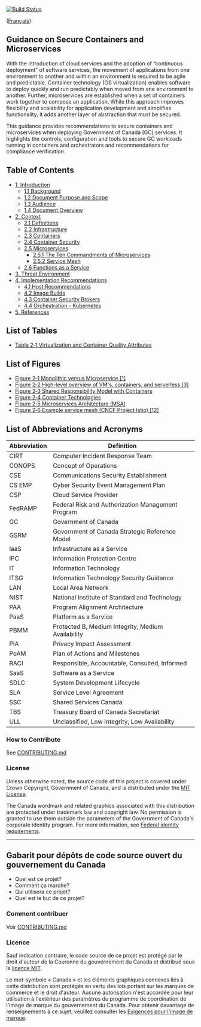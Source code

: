 [![Build Status](https://travis-ci.org/canada-ca/template-gabarit.svg?branch=master)](https://travis-ci.org/canada-ca/template-gabarit)

([Français](#gabarit-pour-dépôts-de-code-source-ouvert-du-gouvernement-du-canada))

## Guidance on Secure Containers and Microservices

With the introduction of cloud services and the adoption of “continuous deployment” of software services, the movement of applications from one environment to another and within an environment is required to be agile and predictable. Container technology (OS virtualization) enables software to deploy quickly and run predictably when moved from one environment to another. Further, microservices are established when a set of containers work together to compose an application. While this approach improves flexibility and scalability for application development and simplifies functionality, it adds another layer of abstraction that must be secured.

This guidance provides recommendations to secure containers and microservices when deploying Government of Canada (GC) services. It highlights the controls, configuration and tools to secure GC workloads running in containers and orchestrators and recommendations for compliance verification.


## Table of Contents

-   [1. Introduction](en/1_introduction.md)
    -   [1.1 Background](en/1_introduction.md/#11-background)
    -   [1.2 Document Purpose and Scope](en/1_introduction.md/#12-document-purpose-and-scope)
    -   [1.3 Audience](en/1_introduction.md/#13-audience)
    -   [1.4 Document Overview](en/1_introduction.md/#14-document-overview)
-   [2. Context](en/2_context.md/#2-context)
    -   [2.1 Definitions](en/2_context.md/#21-definitions)
    -   [2.2 Infrastructure](en/2_context.md/#22-infrastructure)
    -   [2.3 Containers](en/2_context.md/#23-containers)
    -   [2.4 Container Security](en/2_context.md/#24-container-security)
    -   [2.5 Microservices](en/2_context.md/#25-microservices)
        -   [2.5.1 The Ten Commandments of Microservices](en/2_context.md/#251-the-ten-commandments-of-microservices)
        -   [2.5.2 Service Mesh](en/2_context.md/#252-service-mesh)
    -   [2.6 Functions as a Service ](en/2_context.md/#26-functions-as-a-service)
-   [3. Threat Environment](en/3_threat-environment.md)
-   [4. Implementation Recommendations](en/4_implementation-recommendations.md)
    -   [4.1 Host Recommendations ](en/4_implementation-recommendations.md/#41-host-recommendations)
    -   [4.2 Image Builds](en/4_implementation-recommendations.md/#42-image-builds)
    -   [4.3 Container Security Brokers](en/4_implementation-recommendations.md/#43-container-security-brokers)
    -   [4.4 Orchestration - Kubernetes](en/4_implementation-recommendations.md/#44-orchestration---kubernetes)
-   [5. References](en/5_references.md)

## List of Tables

-   [Table 2‑1 Virtualization and Container Quality Attributes](EN/2_context.md/#23-containers)

## List of Figures

-   [Figure 2‑1 Monolithic versus Microservice \[1\]](en/2_context.md/#21-definitions)
-   [Figure 2‑2 High-level overview of VM's, containers, and serverless \[3\]](en/2_context.md/#21-definitions)
-   [Figure 2‑3 Shared Responsibility Model with Containers](en/2_context.md/#21-definitions)
-   [Figure 2‑4 Container Technologies](en/2_context.md/#23-containers)
-   [Figure ‎2‑5 Microservices Architecture (MSA)](en/2_context.md/#25-microservices)
-   [Figure ‎2‑6 Example service mesh (CNCF Project Istio) \[12\]](en/2_context.md/#252-service-mesh)

## List of Abbreviations and Acronyms

| Abbreviation | Definition |
| --------- | ---------------------------------------------------- |
| CIRT      | Computer Incident Response Team |
| CONOPS    | Concept of Operations |
| CSE       | Communications Security Establishment |
| CS EMP    | Cyber Security Event Management Plan |
| CSP       | Cloud Service Provider |
| FedRAMP   | Federal Risk and Authorization Management Program |
| GC        | Government of Canada |
| GSRM      | Government of Canada Strategic Reference Model |
| IaaS      | Infrastructure as a Service |
| IPC       | Information Protection Centre |
| IT        | Information Technology |
| ITSG      | Information Technology Security Guidance |
| LAN       | Local Area Network |
| NIST      | National Institute of Standard and Technology |
| PAA       | Program Alignment Architecture |
| PaaS      | Platform as a Service |
| PBMM      | Protected B, Medium Integrity, Medium Availability |
| PIA       | Privacy Impact Assessment |
| PoAM      | Plan of Actions and Milestones |
| RACI      | Responsible, Accountable, Consulted, Informed |
| SaaS      | Software as a Service |
| SDLC      | System Development Lifecycle |
| SLA       | Service Level Agreement |
| SSC       | Shared Services Canada |
| TBS       | Treasury Board of Canada Secretariat |
| ULL       | Unclassified, Low Integrity, Low Availability |

### How to Contribute

See [CONTRIBUTING.md](CONTRIBUTING.md)

### License

Unless otherwise noted, the source code of this project is covered under Crown Copyright, Government of Canada, and is distributed under the [MIT License](LICENSE).

The Canada wordmark and related graphics associated with this distribution are protected under trademark law and copyright law. No permission is granted to use them outside the parameters of the Government of Canada's corporate identity program. For more information, see [Federal identity requirements](https://www.canada.ca/en/treasury-board-secretariat/topics/government-communications/federal-identity-requirements.html).

______________________

## Gabarit pour dépôts de code source ouvert du gouvernement du Canada

- Quel est ce projet?
- Comment ça marche?
- Qui utilisera ce projet?
- Quel est le but de ce projet?

### Comment contribuer

Voir [CONTRIBUTING.md](CONTRIBUTING.md)

### Licence

Sauf indication contraire, le code source de ce projet est protégé par le droit d'auteur de la Couronne du gouvernement du Canada et distribué sous la [licence MIT](LICENSE).

Le mot-symbole « Canada » et les éléments graphiques connexes liés à cette distribution sont protégés en vertu des lois portant sur les marques de commerce et le droit d'auteur. Aucune autorisation n'est accordée pour leur utilisation à l'extérieur des paramètres du programme de coordination de l'image de marque du gouvernement du Canada. Pour obtenir davantage de renseignements à ce sujet, veuillez consulter les [Exigences pour l'image de marque](https://www.canada.ca/fr/secretariat-conseil-tresor/sujets/communications-gouvernementales/exigences-image-marque.html).
